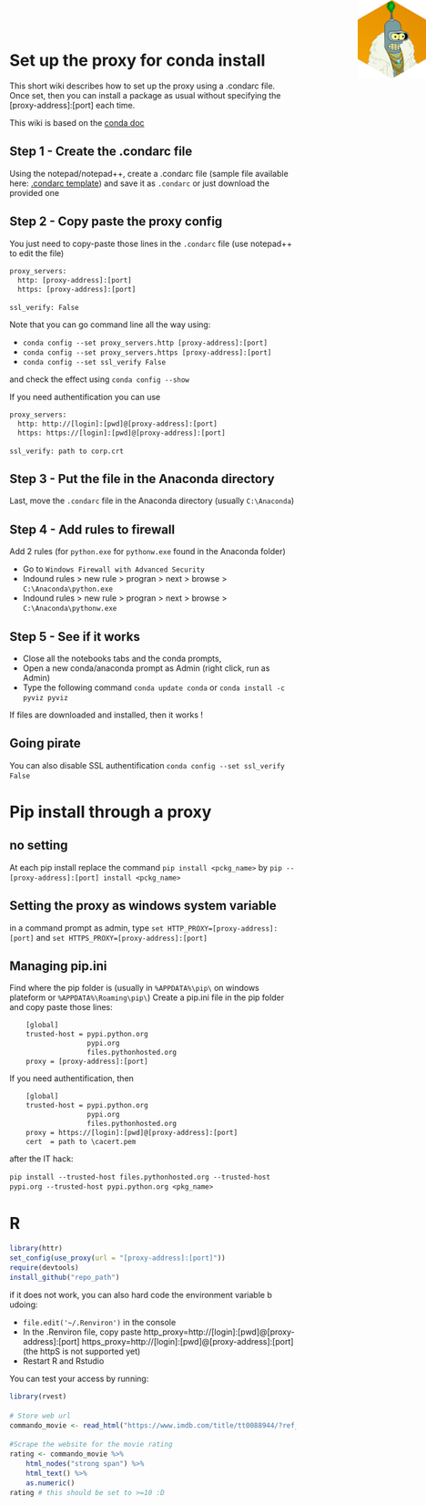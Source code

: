 <img src="bender_hex_mini.png" style="position:absolute;top:0px;right:0px;" width="120px" align="right" />

# Set up the proxy for conda install 

This short wiki describes how to set up the proxy using a .condarc file. Once set, then you can install a package as usual without specifying the [proxy-address]:[port] each time.

This wiki is based on the [conda doc](http://conda.io/docs/user-guide/configuration/use-winxp-with-proxy.html) 

## Step 1 - Create the .condarc file
Using the notepad/notepad++, create a .condarc file (sample file available here: [.condarc template](https://conda.io/docs/user-guide/configuration/sample-condarc.html)) and save it as `.condarc` or just download the provided one

## Step 2 - Copy paste the proxy config

You just need to copy-paste those lines in the `.condarc` file (use notepad++ to edit the file)

```
proxy_servers:
  http: [proxy-address]:[port]
  https: [proxy-address]:[port]

ssl_verify: False
```

Note that you can go command line all the way using:
 * `conda config --set proxy_servers.http [proxy-address]:[port]` 
 * `conda config --set proxy_servers.https [proxy-address]:[port]` 
 * `conda config --set ssl_verify False`
 
 and check the effect using `conda config --show`

If you need authentification you can use

```
proxy_servers:
  http: http://[login]:[pwd]@[proxy-address]:[port]
  https: https://[login]:[pwd]@[proxy-address]:[port]

ssl_verify: path to corp.crt
```

## Step 3 - Put the file in the Anaconda directory

Last, move the `.condarc` file in the Anaconda directory (usually `C:\Anaconda`) 

## Step 4 - Add rules to firewall

Add 2 rules (for `python.exe` for `pythonw.exe` found in the Anaconda folder)

 - Go to `Windows Firewall with Advanced Security`
 - Indound rules > new rule > progran > next > browse > `C:\Anaconda\python.exe`
 - Indound rules > new rule > progran > next > browse > `C:\Anaconda\pythonw.exe`

## Step 5 - See if it works

- Close all the notebooks tabs and the conda prompts, 
- Open a new conda/anaconda prompt as Admin (right click, run as Admin) 
- Type the following command `conda update conda` or `conda install -c pyviz pyviz` 

If files are downloaded and installed, then it works !

## Going pirate

You can also disable SSL authentification	`conda config --set ssl_verify False`

# Pip install through a proxy
## no setting

At each pip install replace the command `pip install <pckg_name>` by `pip -- [proxy-address]:[port] install <pckg_name>`

## Setting the proxy as windows system variable

in a command prompt as admin, type `set HTTP_PROXY=[proxy-address]:[port]` and `set HTTPS_PROXY=[proxy-address]:[port]`

## Managing pip.ini

Find where the pip folder is (usually in `%APPDATA%\pip\` on windows plateform or `%APPDATA%\Roaming\pip\`)
Create a pip.ini file in the pip folder and copy paste those lines:

```
    [global]
    trusted-host = pypi.python.org
                   pypi.org
                   files.pythonhosted.org
    proxy = [proxy-address]:[port]
```

If you need authentification, then
```
    [global]
    trusted-host = pypi.python.org
                   pypi.org
                   files.pythonhosted.org
    proxy = https://[login]:[pwd]@[proxy-address]:[port]
    cert  = path to \cacert.pem
```

after the IT hack:

`pip install --trusted-host files.pythonhosted.org --trusted-host pypi.org --trusted-host pypi.python.org <pkg_name>`

# R

```r
library(httr)
set_config(use_proxy(url = "[proxy-address]:[port]"))
require(devtools)
install_github("repo_path")
```
if it does not work, you can also hard code the environment variable b udoing:

* `file.edit('~/.Renviron')` in the console
* In the .Renviron file, copy paste  http_proxy=http://[login]:[pwd]@[proxy-address]:[port]
   https_proxy=http://[login]:[pwd]@[proxy-address]:[port]   (the httpS is not supported yet)
* Restart R and Rstudio

You can test your access by running:

```r
library(rvest)

# Store web url
commando_movie <- read_html("https://www.imdb.com/title/tt0088944/?ref_=nm_flmg_act_58")

#Scrape the website for the movie rating
rating <- commando_movie %>% 
    html_nodes("strong span") %>%
    html_text() %>%
    as.numeric()
rating # this should be set to >=10 :D
```

